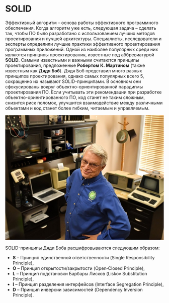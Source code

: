 # SOLID

Эффективный алгоритм – основа работы эффективного программного обеспечения. Когда алгоритм уже есть, следующая задача – сделать так, чтобы ПО было разработано с использованием лучших методов проектирования и лучшей архитектуры. Специалисты, исследователи и эксперты определили лучшие практики эффективного проектирования программных приложений. Одной из наиболее популярных среди них являются принципы проектирования, известные под аббревиатурой **SOLID**.
Самыми известными и важными считаются принципы проектирования, предложенные **Робертом К. Мартином** (также известным как **Дядя Боб**). Дядя Боб представил много разных принципов проектирования, однако самых популярных всего 5, сокращенно их называют SOLID-принципами. В основном они сфокусированы вокруг объектно-ориентированной парадигмы проектирования ПО. Если учитывать эти рекомендации при разработке объектно-ориентированного ПО, код станет не таким сложным, снизится риск поломок, улучшится взаимодействие между различными объектами и код станет более гибким, читаемым и управляемым. 

![Робертом К. Мартином](../images/python_oop/07_01.jpeg)

SOLID-принципы Дяди Боба расшифровываются следующим образом:
- **S** – Принцип единственной ответственности (Single Responsibility Principle),
- **O** – Принцип открытости/закрытости (Open‐Closed Principle),
- **L** – Принцип подстановки Барбары Лисков (Liskov Substitution Principle),
- **I** – Принцип разделения интерфейсов (Interface Segregation Principle),
- **D** – Принцип инверсии зависимостей (Dependency Inversion Principle).